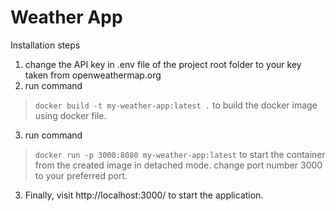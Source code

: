# Weather App

Installation steps
01. change the API key in .env file of the project root folder to your key taken from openweathermap.org
02. run command 
> `docker build -t my-weather-app:latest .` to build the docker image using docker file.
03. run command
> `docker run -p 3000:8080 my-weather-app:latest` to start the container from the created image in detached mode. change port number 3000 to your preferred port.
03. Finally, visit http://localhost:3000/ to start the application.
